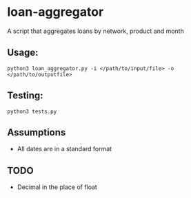 # loan-aggregator

A script that aggregates loans by network, product and month

## Usage:

`python3 loan_aggregator.py -i </path/to/input/file> -o </path/to/outputfile>`

## Testing:

`python3 tests.py`


## Assumptions

- All dates are in a standard format

## TODO

- Decimal in the place of float
